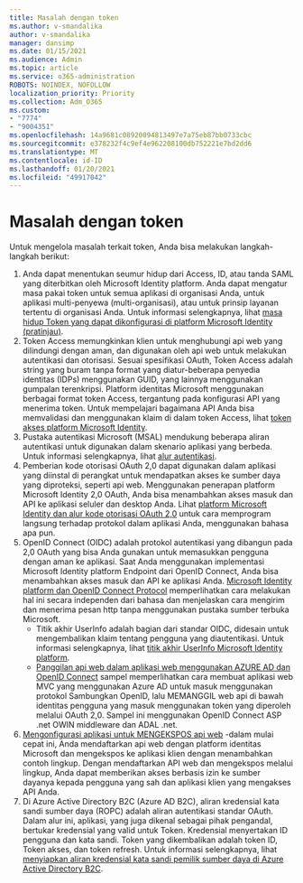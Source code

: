 ```yaml
---
title: Masalah dengan token
ms.author: v-smandalika
author: v-smandalika
manager: dansimp
ms.date: 01/15/2021
ms.audience: Admin
ms.topic: article
ms.service: o365-administration
ROBOTS: NOINDEX, NOFOLLOW
localization_priority: Priority
ms.collection: Adm_O365
ms.custom:
- "7774"
- "9004351"
ms.openlocfilehash: 14a9681c08920094813497e7a75eb87bb0733cbc
ms.sourcegitcommit: e378232f4c9ef4e962208100db752221e7bd2dd6
ms.translationtype: MT
ms.contentlocale: id-ID
ms.lasthandoff: 01/20/2021
ms.locfileid: "49917042"
---
```

# <a name="issues-with-tokens"></a>Masalah dengan token

Untuk mengelola masalah terkait token, Anda bisa melakukan langkah-langkah berikut:

1. Anda dapat menentukan seumur hidup dari Access, ID, atau tanda SAML yang diterbitkan oleh Microsoft Identity platform. Anda dapat mengatur masa pakai token untuk semua aplikasi di organisasi Anda, untuk aplikasi multi-penyewa (multi-organisasi), atau untuk prinsip layanan tertentu di organisasi Anda. Untuk informasi selengkapnya, lihat [masa hidup Token yang dapat dikonfigurasi di platform Microsoft Identity (pratinjau)](https://docs.microsoft.com/azure/active-directory/develop/active-directory-configurable-token-lifetimes).
2. Token Access memungkinkan klien untuk menghubungi api web yang dilindungi dengan aman, dan digunakan oleh api web untuk melakukan autentikasi dan otorisasi. Sesuai spesifikasi OAuth, Token Access adalah string yang buram tanpa format yang diatur-beberapa penyedia identitas (IDPs) menggunakan GUID, yang lainnya menggunakan gumpalan terenkripsi. Platform identitas Microsoft menggunakan berbagai format token Access, tergantung pada konfigurasi API yang menerima token. Untuk mempelajari bagaimana API Anda bisa memvalidasi dan menggunakan klaim di dalam token Access, lihat [token akses platform Microsoft Identity](https://docs.microsoft.com/azure/active-directory/develop/userinfo#calling-the-userinfo-endpoint).
3. Pustaka autentikasi Microsoft (MSAL) mendukung beberapa aliran autentikasi untuk digunakan dalam skenario aplikasi yang berbeda. Untuk informasi selengkapnya, lihat [alur autentikasi](https://docs.microsoft.com/azure/active-directory/develop/msal-authentication-flows#how-each-flow-emits-tokens-and-codes).
4. Pemberian kode otorisasi OAuth 2,0 dapat digunakan dalam aplikasi yang diinstal di perangkat untuk mendapatkan akses ke sumber daya yang diproteksi, seperti api web. Menggunakan penerapan platform Microsoft Identity 2,0 OAuth, Anda bisa menambahkan akses masuk dan API ke aplikasi seluler dan desktop Anda. Lihat [platform Microsoft Identity dan alur kode otorisasi OAuth 2,0](https://docs.microsoft.com/azure/active-directory/develop/v2-oauth2-auth-code-flow#refresh-the-access-token) untuk cara memprogram langsung terhadap protokol dalam aplikasi Anda, menggunakan bahasa apa pun.
5. OpenID Connect (OIDC) adalah protokol autentikasi yang dibangun pada 2,0 OAuth yang bisa Anda gunakan untuk memasukkan pengguna dengan aman ke aplikasi. Saat Anda menggunakan implementasi Microsoft Identity platform Endpoint dari OpenID Connect, Anda bisa menambahkan akses masuk dan API ke aplikasi Anda. [Microsoft Identity platform dan OpenID Connect Protocol](https://docs.microsoft.com/azure/active-directory/develop/v2-protocols-oidc#send-the-sign-in-request) memperlihatkan cara melakukan hal ini secara independen dari bahasa dan menjelaskan cara mengirim dan menerima pesan http tanpa menggunakan pustaka sumber terbuka Microsoft.
    - Titik akhir UserInfo adalah bagian dari standar OIDC, didesain untuk mengembalikan klaim tentang pengguna yang diautentikasi. Untuk informasi selengkapnya, lihat [titik akhir UserInfo Microsoft Identity platform](https://docs.microsoft.com/azure/active-directory/develop/userinfo#consider-use-an-id-token-instead).
    - [Panggilan api web dalam aplikasi web menggunakan AZURE AD dan OpenID Connect](https://docs.microsoft.com/samples/azure-samples/active-directory-dotnet-webapp-webapi-openidconnect/active-directory-dotnet-webapp-webapi-openidconnect/) sampel memperlihatkan cara membuat aplikasi web MVC yang menggunakan Azure AD untuk masuk menggunakan protokol Sambungkan OpenID, lalu MEMANGGIL web api di bawah identitas pengguna yang masuk menggunakan token yang diperoleh melalui OAuth 2,0. Sampel ini menggunakan OpenID Connect ASP .net OWIN middleware dan ADAL .net.
6. [Mengonfigurasi aplikasi untuk MENGEKSPOS api web](https://docs.microsoft.com/azure/active-directory/develop/quickstart-configure-app-expose-web-apis) -dalam mulai cepat ini, Anda mendaftarkan api web dengan platform identitas Microsoft dan mengekspos ke aplikasi klien dengan menambahkan contoh lingkup. Dengan mendaftarkan API web dan mengekspos melalui lingkup, Anda dapat memberikan akses berbasis izin ke sumber dayanya kepada pengguna yang sah dan aplikasi klien yang mengakses API Anda.
7. Di Azure Active Directory B2C (Azure AD B2C), aliran kredensial kata sandi sumber daya (ROPC) adalah aliran autentikasi standar OAuth. Dalam alur ini, aplikasi, yang juga dikenal sebagai pihak pengandal, bertukar kredensial yang valid untuk Token. Kredensial menyertakan ID pengguna dan kata sandi. Token yang dikembalikan adalah token ID, Token akses, dan token refresh. Untuk informasi selengkapnya, lihat [menyiapkan aliran kredensial kata sandi pemilik sumber daya di Azure Active Directory B2C](https://docs.microsoft.com/azure/active-directory-b2c/add-ropc-policy?tabs=app-reg-ga&pivots=b2c-user-flow). 

